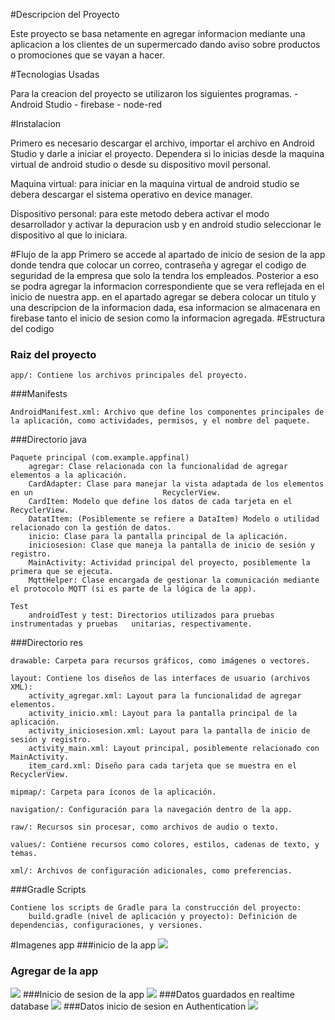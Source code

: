 #Descripcion del Proyecto 
<p>
Este proyecto se basa netamente en agregar informacion mediante una aplicacion a los clientes de un supermercado dando aviso sobre productos o promociones que se vayan a hacer.
</p>

#Tecnologias Usadas 
<p>
Para la creacion del proyecto se utilizaron los siguientes programas.
- Android Studio
- firebase
- node-red
</p>

#Instalacion
<p>
Primero es necesario descargar el archivo, importar el archivo en Android Studio y darle a iniciar el proyecto. Dependera si lo inicias desde la maquina virtual de android studio o desde su dispositivo movil personal. 

Maquina virtual: para iniciar en la maquina virtual de android studio se debera descargar el sistema operativo en device manager.

Dispositivo personal: para este metodo debera activar el modo desarrollador y activar la depuracion usb y en android studio seleccionar le dispositivo al que lo iniciara.
</p>
#Flujo de la app
Primero se accede al apartado de inicio de sesion de la app donde tendra que colocar un correo, contraseña y agregar el codigo de seguridad de la empresa que solo la tendra los empleados. Posterior a eso se podra agregar la informacion correspondiente que se vera reflejada en el inicio de nuestra app. en el apartado agregar se debera colocar un titulo y una descripcion de la informacion dada, esa informacion se almacenara en firebase tanto el inicio de sesion como la informacion agregada.
#Estructura del codigo

### Raiz del proyecto
    app/: Contiene los archivos principales del proyecto.

###Manifests

    AndroidManifest.xml: Archivo que define los componentes principales de la aplicación, como actividades, permisos, y el nombre del paquete.

###Directorio java

    Paquete principal (com.example.appfinal)
        agregar: Clase relacionada con la funcionalidad de agregar elementos a la aplicación.
		CardAdapter: Clase para manejar la vista adaptada de los elementos en un                             RecyclerView.
        CardItem: Modelo que define los datos de cada tarjeta en el RecyclerView.
        DatatItem: (Posiblemente se refiere a DataItem) Modelo o utilidad relacionado con la gestión de datos.
        inicio: Clase para la pantalla principal de la aplicación.
        iniciosesion: Clase que maneja la pantalla de inicio de sesión y registro.
        MainActivity: Actividad principal del proyecto, posiblemente la primera que se ejecuta.
        MqttHelper: Clase encargada de gestionar la comunicación mediante el protocolo MQTT (si es parte de la lógica de la app).

    Test
        androidTest y test: Directorios utilizados para pruebas instrumentadas y pruebas   unitarias, respectivamente.

###Directorio res

    drawable: Carpeta para recursos gráficos, como imágenes o vectores.

    layout: Contiene los diseños de las interfaces de usuario (archivos XML):
        activity_agregar.xml: Layout para la funcionalidad de agregar elementos.
        activity_inicio.xml: Layout para la pantalla principal de la aplicación.
        activity_iniciosesion.xml: Layout para la pantalla de inicio de sesión y registro.
        activity_main.xml: Layout principal, posiblemente relacionado con MainActivity.
        item_card.xml: Diseño para cada tarjeta que se muestra en el RecyclerView.

    mipmap/: Carpeta para íconos de la aplicación.

    navigation/: Configuración para la navegación dentro de la app.

    raw/: Recursos sin procesar, como archivos de audio o texto.

    values/: Contiene recursos como colores, estilos, cadenas de texto, y temas.

    xml/: Archivos de configuración adicionales, como preferencias.

###Gradle Scripts

    Contiene los scripts de Gradle para la construcción del proyecto:
        build.gradle (nivel de aplicación y proyecto): Definición de dependencias, configuraciones, y versiones.

#Imagenes app 
###inicio de la app
![](https://github.com/JereAmaya27/proyecto-final/blob/main/AppFinal/imagenes%20app/inicio.png?raw=true)
### Agregar de la app
![](https://github.com/JereAmaya27/proyecto-final/blob/main/AppFinal/imagenes%20app/agregar.png?raw=true)
###Inicio de sesion de la app
![](https://github.com/JereAmaya27/proyecto-final/blob/main/AppFinal/imagenes%20app/iniciosesion.png?raw=true)
###Datos guardados en realtime database
![](https://github.com/JereAmaya27/proyecto-final/blob/main/AppFinal/imagenes%20app/datos.png?raw=true)
###Datos inicio de sesion en Authentication
![](https://github.com/JereAmaya27/proyecto-final/blob/main/AppFinal/imagenes%20app/regitros.png?raw=true)


